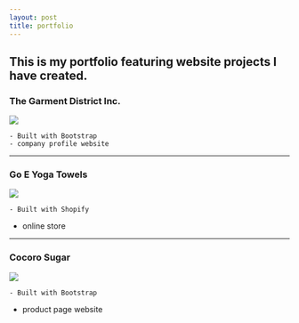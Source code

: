 ```yaml
---
layout: post
title: portfolio
---
```


## This is my portfolio featuring website projects I have created.

### The Garment District Inc.

![](https://scontent-sin6-1.xx.fbcdn.net/v/t34.0-12/14555890_10154666744120559_1443843735_n.gif?oh=c78ae2d24c72ef7a57302f2e7b8ffaa9&oe=57F5FE9C)

	- Built with Bootstrap
	- company profile website


---


### Go E Yoga Towels

![](https://scontent-sin6-1.xx.fbcdn.net/v/t34.0-12/14569672_10154662789690559_1185887652_n.gif?oh=14517421cfb423d74e337aaf49f038c3&oe=57F5B19A)

	- Built with Shopify
  - online store
    
    
    
---
    
    
### Cocoro Sugar

![](https://scontent-sin6-1.xx.fbcdn.net/v/t35.0-12/14599931_10154666749190559_733439803_o.png?oh=75b82c2c0c13e43037e0d23b35cde7dc&oe=57F5B651)

	- Built with Bootstrap
  - product page website
    
    
